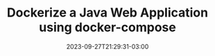 ---
title: "Dockerize a Java Web Application using docker-compose"
date: 2023-09-27T21:29:31-03:00
draft: false
tags: ['terraform', 'portifolio', 'aws', 'Java', 'Docker']

cover:
  image: "/banner/aws-docker-architecture-complete.png"
  alt: "Arquitetura Docker Compose para Aplicação Java"
  caption: "Dockerização de Aplicação Java Multi-Container"
  relative: false
  hidden: false
---